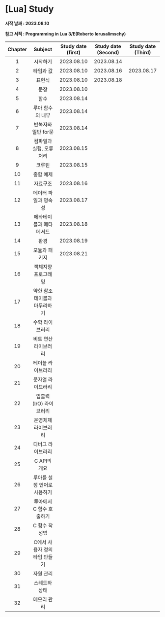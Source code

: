 # [Lua] Study

**시작 날짜 : 2023.08.10**

**참고 서적 : Programming in Lua 3/E(Roberto Ierusalimschy)**

| **Chapter** | **Subject**               | **Study date (first)** | **Study date (Second)** | **Study date (Third)**  |
| :---------: | :-----------------------: | :--------------------: | :---------------------: | :---------------------: |
| 1           | 시작하기                   | 2023.08.10             | 2023.08.14              |                         |
| 2           | 타입과 값                  | 2023.08.10             | 2023.08.16              | 2023.08.17              |
| 3           | 표현식                     | 2023.08.10             | 2023.08.18              |                         |
| 4           | 문장                       | 2023.08.10             |                         |                         |
| 5           | 함수                       | 2023.08.14             |                         |                         |
| 6           | 루아 함수의 내부            | 2023.08.14             |                         |                         |
| 7           | 반복자와 일반 for문         | 2023.08.14             |                         |                         |
| 8           | 컴파일과 실행, 오류 처리     | 2023.08.15            |                         |                         |
| 9           | 코루틴                      | 2023.08.15            |                         |                         |
| 10          | 종합 예제                   |                       |                         |                         |
| 11          | 자료구조                    | 2023.08.16            |                         |                         |
| 12          | 데이터 파일과 영속성         | 2023.08.17            |                         |                         |
| 13          | 메타테이블과 메타메서드      | 2023.08.18            |                         |                         |
| 14          | 환경                        | 2023.08.19            |                         |                         |
| 15          | 모듈과 패키지                | 2023.08.21            |                         |                         |
| 16          | 객체지향 프로그래밍          |                       |                         |                         |
| 17          | 약한 참조 테이블과 마무리하기 |                       |                         |                         |
| 18          | 수학 라이브러리              |                       |                         |                         |
| 19          | 비트 연산 라이브러리         |                       |                         |                         |
| 20          | 테이블 라이브러리            |                       |                         |                         |
| 21          | 문자열 라이브러리            |                       |                         |                         |
| 22          | 입출력(I/O) 라이브러리       |                       |                         |                         |
| 23          | 운영체제 라이브러리          |                       |                         |                         |
| 24          | 디버그 라이브러리            |                       |                         |                         |
| 25          | C API의 개요                |                       |                         |                         |
| 26          | 루아를 설정 언어로 사용하기   |                      |                         |                         |
| 27          | 루아에서 C 함수 호출하기     |                       |                         |                         |
| 28          | C 함수 작성법                |                      |                         |                         |
| 29          | C에서 사용자 정의 타입 만들기 |                      |                         |                         |
| 30          | 자원 관리                    |                      |                         |                         |
| 31          | 스레드와 상태                |                      |                         |                         |
| 32          | 메모리 관리                  |                      |                         |                         |
